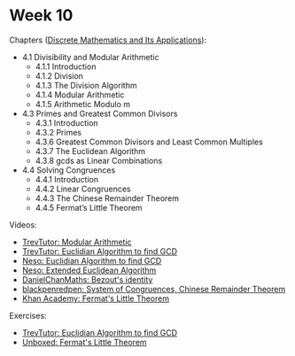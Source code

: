 # Week 10

Chapters ([Discrete Mathematics and Its Applications](https://annas-archive.org/md5/fbd2bb38796aca68b86da621fe6b0fad)):
- 4.1 Divisibility and Modular Arithmetic
    - 4.1.1 Introduction
    - 4.1.2 Division
    - 4.1.3 The Division Algorithm
    - 4.1.4 Modular Arithmetic
    - 4.1.5 Arithmetic Modulo m
- 4.3 Primes and Greatest Common Divisors
    - 4.3.1 Introduction
    - 4.3.2 Primes
    - 4.3.6 Greatest Common Divisors and Least Common Multiples
    - 4.3.7 The Euclidean Algorithm
    - 4.3.8 gcds as Linear Combinations
- 4.4 Solving Congruences
    - 4.4.1 Introduction
    - 4.4.2 Linear Congruences
    - 4.4.3 The Chinese Remainder Theorem
    - 4.4.5 Fermat’s Little Theorem


Videos:
- [TrevTutor: Modular Arithmetic](https://www.youtube.com/watch?v=d-n92Ml1iu0)
- [TrevTutor: Euclidian Algorithm to find GCD](https://www.youtube.com/watch?v=cOwyHTiW4KE)
- [Neso: Euclidian Algorithm to find GCD](https://www.youtube.com/watch?v=yHwneN6zJmU)
- [Neso: Extended Euclidean Algorithm](https://www.youtube.com/watch?v=lq285DDdmtw)
- [DanielChanMaths: Bezout's identity](https://www.youtube.com/watch?v=_rRu1jg7Kus)
- [blackpenredpen: System of Congruences, Chinese Remainder Theorem](https://www.youtube.com/watch?v=LInNgWMtFEs)
- [Khan Academy: Fermat's Little Theorem](https://www.youtube.com/watch?v=OoQ16YCYksw)


Exercises:
- [TrevTutor: Euclidian Algorithm to find GCD](https://www.youtube.com/watch?v=e_Kl5kvRuJs)
- [Unboxed: Fermat's Little Theorem](https://www.youtube.com/watch?v=HbcMtbSYDec)
